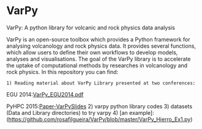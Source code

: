 # VarPy
VarPy: A python library for volcanic and rock physics data analysis


VarPy is an open-source toolbox which provides a
Python framework for analysing volcanology and rock physics
data. It provides several functions, which allow users to define
their own workflows to develop models, analyses and visualisations.
The goal of the VarPy library is to accelerate the uptake
of computational methods by researches in volcanology and rock
physics. In this repository you can find:

	1) Reading material about VarPy Library presented at two conferences:
EGU 2014:[VarPy_EGU2014.pdf](https://github.com/rosafilgueira/VarPy/blob/master/VarPy_EGU2014.pdf)

PyHPC 2015:[Paper-VarPy](https://github.com/rosafilgueira/VarPy/blob/master/pyhpc2014_submission_4.pdf)[Slides](https://github.com/rosafilgueira/VarPy/blob/master/pyhpc2014-4-VarPy.pdf)
	2) varpy python library codes
	3) datasets (Data and Library directories) to try varpy
	4) [an example]: (https://github.com/rosafilgueira/VarPy/blob/master/VarPy_Hierro_Ex1.py) 
